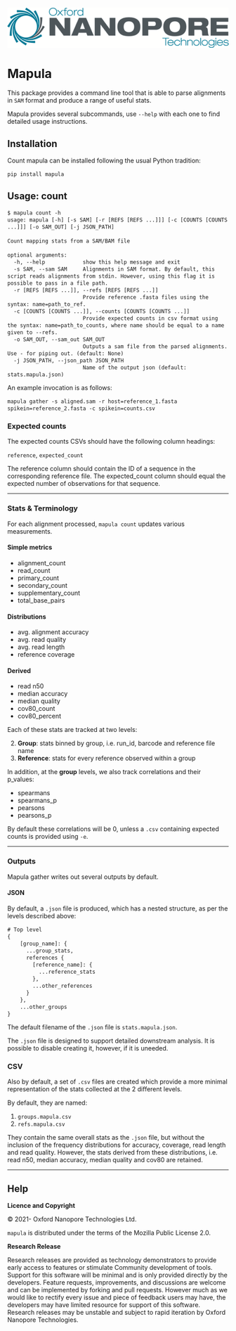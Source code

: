 ![Oxford Nanopore Technologies logo](https://github.com/epi2me-labs/mapula/raw/master/images/ONT_logo_590x106.png)


# Mapula

This package provides a command line tool that is able to parse alignments in `SAM` format and produce a range of useful stats.

Mapula provides several subcommands, use `--help` with each
one to find detailed usage instructions.

## Installation
Count mapula can be installed following the usual Python tradition:
```
pip install mapula
```
## Usage: count
```
$ mapula count -h
usage: mapula [-h] [-s SAM] [-r [REFS [REFS ...]]] [-c [COUNTS [COUNTS ...]]] [-o SAM_OUT] [-j JSON_PATH]

Count mapping stats from a SAM/BAM file

optional arguments:
  -h, --help            show this help message and exit
  -s SAM, --sam SAM     Alignments in SAM format. By default, this script reads alignments from stdin. However, using this flag it is possible to pass in a file path.
  -r [REFS [REFS ...]], --refs [REFS [REFS ...]]
                        Provide reference .fasta files using the syntax: name=path_to_ref.
  -c [COUNTS [COUNTS ...]], --counts [COUNTS [COUNTS ...]]
                        Provide expected counts in csv format using the syntax: name=path_to_counts, where name should be equal to a name given to --refs.
  -o SAM_OUT, --sam_out SAM_OUT
                        Outputs a sam file from the parsed alignments. Use - for piping out. (default: None)
  -j JSON_PATH, --json_path JSON_PATH
                        Name of the output json (default: stats.mapula.json)
```

An example invocation is as follows:

```
mapula gather -s aligned.sam -r host=reference_1.fasta spikein=reference_2.fasta -c spikein=counts.csv
```

### Expected counts
The expected counts CSVs should have the following column headings: 

`reference`, `expected_count` 

The reference column should contain the ID of a sequence in the corresponding reference file. The expected_count column should equal the expected number of observations for that sequence.

---
### **Stats & Terminology**
For each alignment processed, `mapula count` updates various measurements.

#### Simple metrics
- alignment_count
- read_count
- primary_count
- secondary_count
- supplementary_count
- total_base_pairs

#### Distributions
- avg. alignment accuracy
- avg. read quality
- avg. read length
- reference coverage

#### Derived
- read n50
- median accuracy
- median quality
- cov80_count
- cov80_percent

Each of these stats are tracked at two levels:

2) **Group**: stats binned by group, i.e. run_id, barcode and reference file name
3) **Reference**: stats for every reference observed within a group

In addition, at the **group** levels, we also track correlations and their p_values:

- spearmans
- spearmans_p
- pearsons
- pearsons_p

By default these correlations will be 0, unless a `.csv` containing expected counts is provided using `-e`.

---
### **Outputs**
Mapula gather writes out several outputs by default.

#### JSON
By default, a `.json` file is produced, which has a nested structure, as per the levels described above:
```
# Top level
{
    [group_name]: {
      ...group_stats,
      references {
        [reference_name]: {
          ...reference_stats
        },
        ...other_references
      }
    },
    ...other_groups
}

```
The default filename of the `.json` file is `stats.mapula.json`.

The `.json` file is designed to support detailed downstream analysis. It is possible to disable creating it, however, if it is uneeded.

### CSV
Also by default, a set of `.csv` files are created which provide a more minimal representation of the stats collected at the 2 different levels.

By default, they are named:

1) `groups.mapula.csv`
2) `refs.mapula.csv`

They contain the same overall stats as the `.json` file, but without the inclusion of the frequency distributions for accuracy, coverage, read length and read quality. However, the stats derived from these distributions, i.e. read n50, median accuracy, median quality and cov80 are retained.

---

Help
----

**Licence and Copyright**

© 2021- Oxford Nanopore Technologies Ltd.

`mapula` is distributed under the terms of the Mozilla Public License 2.0.

**Research Release**

Research releases are provided as technology demonstrators to provide early
access to features or stimulate Community development of tools. Support for
this software will be minimal and is only provided directly by the developers.
Feature requests, improvements, and discussions are welcome and can be
implemented by forking and pull requests. However much as we would
like to rectify every issue and piece of feedback users may have, the
developers may have limited resource for support of this software. Research
releases may be unstable and subject to rapid iteration by Oxford Nanopore
Technologies.
